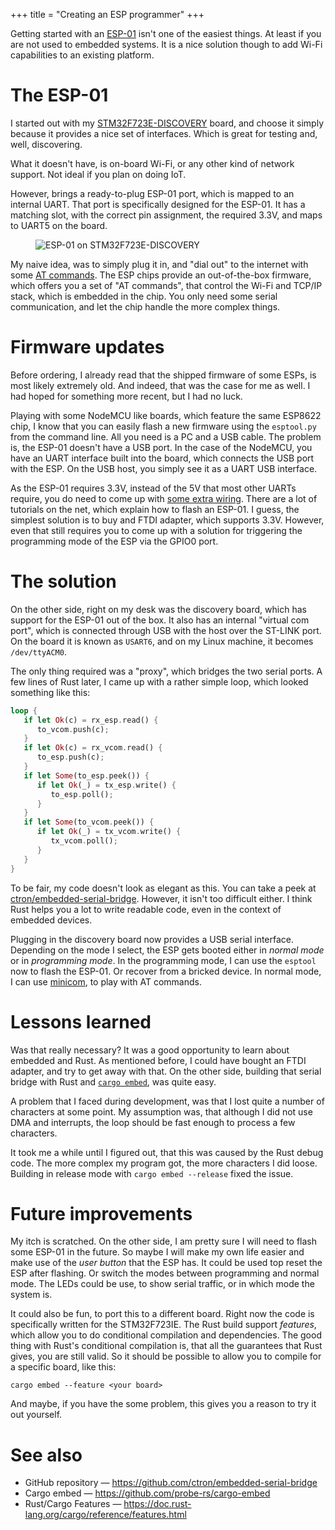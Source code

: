 +++
title = "Creating an ESP programmer"
+++

Getting started with an [ESP-01](https://en.wikipedia.org/wiki/ESP8266#Pinout_of_ESP-01) isn't one of the easiest
things. At least if you are not used to embedded systems. It is a nice solution though to add Wi-Fi
capabilities to an existing platform.

<!-- more -->

# The ESP-01

I started out with my [STM32F723E-DISCOVERY](https://www.st.com/en/evaluation-tools/32f723ediscovery.html) board,
and choose it simply because it provides a nice set of interfaces. Which is great for testing and, well, discovering.

What it doesn't have, is on-board Wi-Fi, or any other kind of network support. Not ideal if you plan on doing IoT.

However, brings a ready-to-plug ESP-01 port, which is mapped to an internal UART. That port is specifically designed
for the ESP-01. It has a matching slot, with the correct pin assignment, the required 3.3V, and maps to UART5 on the
board.

<figure>
<picture>
    <source type="image/webp" srcset="/images/esp-programmer/esp.webp">
    <img style="max-width: 900px" class="ignore-js" src="/images/esp-programmer/esp.jpg" alt="ESP-01 on STM32F723E-DISCOVERY">
</picture>
</figure>

My naive idea, was to simply plug it in, and "dial out" to the internet with some
[AT commands](https://www.espressif.com/sites/default/files/documentation/4a-esp8266_at_instruction_set_en.pdf). The
ESP chips provide an out-of-the-box firmware, which offers you a set of "AT commands", that control the Wi-Fi and
TCP/IP stack, which is embedded in the chip. You only need some serial communication, and let the chip handle the more
complex things.

# Firmware updates

Before ordering, I already read that the shipped firmware of some ESPs, is most likely extremely old. And indeed,
that was the case for me as well. I had hoped for something more recent, but I had no luck.

Playing with some NodeMCU like boards, which feature the same ESP8622 chip, I know that you can easily flash a new
firmware using the `esptool.py` from the command line. All you need is a PC and a USB cable. The problem is, the ESP-01
doesn't have a USB port. In the case of the NodeMCU, you have an UART interface built into the board, which connects
the USB port with the ESP. On the USB host, you simply see it as a UART USB interface.

As the ESP-01 requires 3.3V, instead of the 5V that most other UARTs require, you do need to come up with [some extra
wiring](https://www.iot-experiments.com/flashing-esp8266-esp01/#onperfboard). There are a lot of tutorials on the net,
which explain how to flash an ESP-01. I guess, the simplest solution is to buy and FTDI adapter, which supports 3.3V.
However, even that still requires you to come up with a solution for triggering the programming mode of the ESP via
the GPIO0 port.

# The solution

On the other side, right on my desk was the discovery board, which has support for the ESP-01 out of the box. It also
has an internal "virtual com port", which is connected through USB with the host over the ST-LINK port. On the board it
is known as `USART6`, and on my Linux machine, it becomes `/dev/ttyACM0`.

The only thing required was a "proxy", which bridges the two serial ports. A few lines of Rust later, I came up with
a rather simple loop, which looked something like this:

~~~rust
loop {
   if let Ok(c) = rx_esp.read() {
      to_vcom.push(c);
   }
   if let Ok(c) = rx_vcom.read() {
      to_esp.push(c);
   }
   if let Some(to_esp.peek()) {
      if let Ok(_) = tx_esp.write() {
         to_esp.poll();
      }
   }
   if let Some(to_vcom.peek()) {
      if let Ok(_) = tx_vcom.write() {
         tx_vcom.poll();
      }
   }
}
~~~

To be fair, my code doesn't look as elegant as this. You can take a peek at
[ctron/embedded-serial-bridge](https://github.com/ctron/embedded-serial-bridge). However, it isn't too difficult either.
I think Rust helps you a lot to write readable code, even in the context of embedded devices. 

Plugging in the discovery board now provides a USB serial interface. Depending on the mode I select, the ESP gets
booted either in *normal mode* or in *programming mode*. In the programming mode, I can use the `esptool` now to
flash the ESP-01. Or recover from a bricked device. In normal mode, I can use [minicom](https://en.wikipedia.org/wiki/Minicom),
to play with AT commands. 

# Lessons learned

Was that really necessary? It was a good opportunity to learn about embedded and Rust. As mentioned before, I could
have bought an FTDI adapter, and try to get away with that. On the other side, building that serial bridge with Rust
and [`cargo embed`](https://github.com/probe-rs/cargo-embed), was quite easy.

A problem that I faced during development, was that I lost quite a number of characters at some point.
My assumption was, that although I did not use DMA and interrupts, the loop should be fast enough to
process a few characters.

It took me a while until I figured out, that this was caused by the Rust debug code. The more complex my program got,
the more characters I did loose. Building in release mode with `cargo embed --release` fixed the issue.

# Future improvements

My itch is scratched. On the other side, I am pretty sure I will need to flash some ESP-01 in the future. So maybe
I will make my own life easier and make use of the *user button* that the ESP has. It could be used top reset the ESP
after flashing. Or switch the modes between programming and normal mode. The LEDs could be use, to show serial traffic,
or in which mode the system is.

It could also be fun, to port this to a different board. Right now the code is specifically written for the STM32F723IE.
The Rust build support *features*, which allow you to do conditional compilation and dependencies. The good thing
with Rust's conditional compilation is, that all the guarantees that Rust gives, you are still valid. So it should
be possible to allow you to compile for a specific board, like this:

~~~
cargo embed --feature <your board>
~~~

And maybe, if you have the some problem, this gives you a reason to try it out yourself.

# See also 

* GitHub repository &mdash; https://github.com/ctron/embedded-serial-bridge
* Cargo embed &mdash; https://github.com/probe-rs/cargo-embed
* Rust/Cargo Features &mdash; https://doc.rust-lang.org/cargo/reference/features.html
